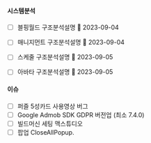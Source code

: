 
#### 시스템분석 
- [ ] 블핑월드 구조분석설명 🛫 2023-09-04
- [ ] 매니지먼트 구조분석설명 🛫 2023-09-04
- [ ] 스케줄 구조분석설명 🛫 2023-09-05
- [ ] 아바타 구조분석설명 🛫 2023-09-05


#### 이슈 
- [ ] 퍼즐 5성카드 사용영상 버그
- [ ] Google Admob SDK GDPR 버전업 (최소 7.4.0)
- [ ] 빌드머신 세팅 맥스튜디오
- [ ] 팝업 CloseAllPopup. 